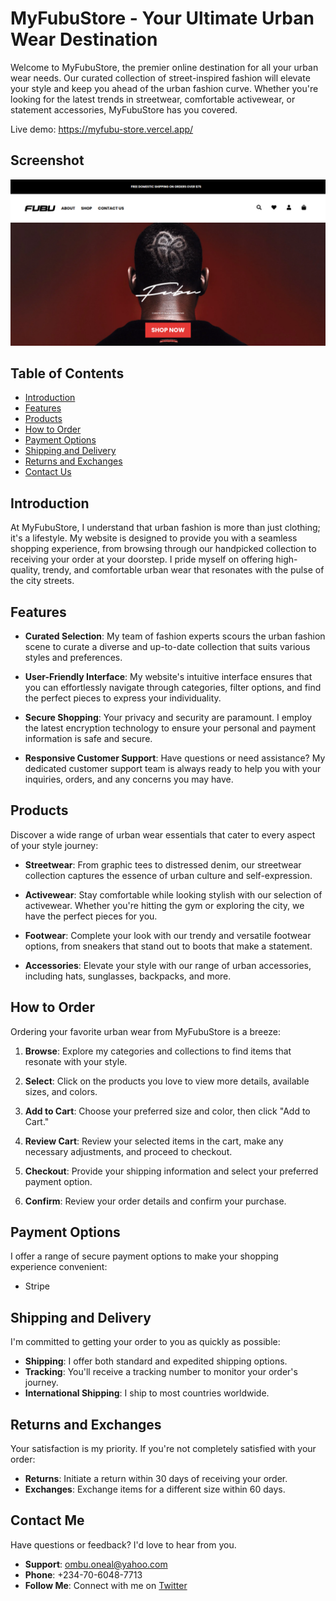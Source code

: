 # MyFubuStore - Your Ultimate Urban Wear Destination

Welcome to MyFubuStore, the premier online destination for all your urban wear needs. Our curated collection of street-inspired fashion will elevate your style and keep you ahead of the urban fashion curve. Whether you're looking for the latest trends in streetwear, comfortable activewear, or statement accessories, MyFubuStore has you covered.

Live demo: https://myfubu-store.vercel.app/

## Screenshot

![](./src/assets/screenshot.png)

## Table of Contents

- [Introduction](#introduction)
- [Features](#features)
- [Products](#products)
- [How to Order](#how-to-order)
- [Payment Options](#payment-options)
- [Shipping and Delivery](#shipping-and-delivery)
- [Returns and Exchanges](#returns-and-exchanges)
- [Contact Us](#contact-us)

## Introduction

At MyFubuStore, I understand that urban fashion is more than just clothing; it's a lifestyle. My website is designed to provide you with a seamless shopping experience, from browsing through our handpicked collection to receiving your order at your doorstep. I pride myself on offering high-quality, trendy, and comfortable urban wear that resonates with the pulse of the city streets.

## Features

- **Curated Selection**: My team of fashion experts scours the urban fashion scene to curate a diverse and up-to-date collection that suits various styles and preferences.

- **User-Friendly Interface**: My website's intuitive interface ensures that you can effortlessly navigate through categories, filter options, and find the perfect pieces to express your individuality.

- **Secure Shopping**: Your privacy and security are paramount. I employ the latest encryption technology to ensure your personal and payment information is safe and secure.

- **Responsive Customer Support**: Have questions or need assistance? My dedicated customer support team is always ready to help you with your inquiries, orders, and any concerns you may have.

## Products

Discover a wide range of urban wear essentials that cater to every aspect of your style journey:

- **Streetwear**: From graphic tees to distressed denim, our streetwear collection captures the essence of urban culture and self-expression.

- **Activewear**: Stay comfortable while looking stylish with our selection of activewear. Whether you're hitting the gym or exploring the city, we have the perfect pieces for you.

- **Footwear**: Complete your look with our trendy and versatile footwear options, from sneakers that stand out to boots that make a statement.

- **Accessories**: Elevate your style with our range of urban accessories, including hats, sunglasses, backpacks, and more.

## How to Order

Ordering your favorite urban wear from MyFubuStore is a breeze:

1. **Browse**: Explore my categories and collections to find items that resonate with your style.

2. **Select**: Click on the products you love to view more details, available sizes, and colors.

3. **Add to Cart**: Choose your preferred size and color, then click "Add to Cart."

4. **Review Cart**: Review your selected items in the cart, make any necessary adjustments, and proceed to checkout.

5. **Checkout**: Provide your shipping information and select your preferred payment option.

6. **Confirm**: Review your order details and confirm your purchase.

## Payment Options

I offer a range of secure payment options to make your shopping experience convenient:

- Stripe

## Shipping and Delivery

I'm committed to getting your order to you as quickly as possible:

- **Shipping**: I offer both standard and expedited shipping options.
- **Tracking**: You'll receive a tracking number to monitor your order's journey.
- **International Shipping**: I ship to most countries worldwide.

## Returns and Exchanges

Your satisfaction is my priority. If you're not completely satisfied with your order:

- **Returns**: Initiate a return within 30 days of receiving your order.
- **Exchanges**: Exchange items for a different size within 60 days.

## Contact Me

Have questions or feedback? I'd love to hear from you.

- **Support**: ombu.oneal@yahoo.com
- **Phone**: +234-70-6048-7713
- **Follow Me**: Connect with me on [Twitter](https://www.twitter.com/ReactRuler)
